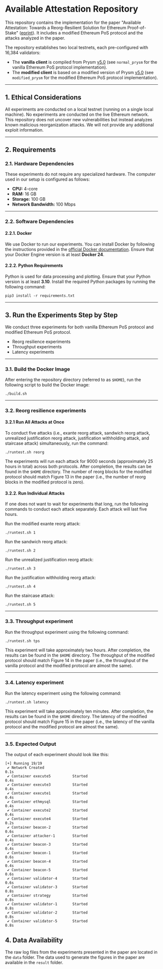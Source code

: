 # Available Attestation Repository

This repository contains the implementation for the paper "Available Attestation: Towards a Reorg-Resilient Solution for Ethereum Proof-of-Stake" ([eprint](https://eprint.iacr.org/2025/097.pdf)). It includes a modified Ethereum PoS protocol and the attacks analyzed in the paper.

The repository establishes two local testnets, each pre-configured with 16,384 validators:
- The **vanilla client** is compiled from Prysm [v5.0](https://github.com/prysmaticlabs/prysm/releases/tag/v5.0.0) (see `normal_prysm` for the vanilla Ethereum PoS protocol implementation).  
- The **modified client** is based on a modified version of Prysm [v5.0](https://github.com/prysmaticlabs/prysm/releases/tag/v5.0.0) (see `modified_prysm` for the modified Ethereum PoS protocol implementation).  

---

## 1. Ethical Considerations

All experiments are conducted on a local testnet (running on a single local machine). No experiments are conducted on the live Ethereum network. This repository does not uncover new vulnerabilities but instead analyzes known malicious reorganization attacks. We will not provide any additional exploit information.

---
## 2. Requirements

### 2.1. Hardware Dependencies

These experiments do not require any specialized hardware. The computer used in our setup is configured as follows:
- **CPU:** 4-core
- **RAM:** 16 GB
- **Storage:** 100 GB
- **Network Bandwidth:** 100 Mbps

---

### 2.2. Software Dependencies

#### 2.2.1. Docker

We use Docker to run our experiments. You can install Docker by following the instructions provided in the [official Docker documentation](https://docs.docker.com/engine/install/). Ensure that your Docker Engine version is at least **Docker 24**.

#### 2.2.2. Python Requirements

Python is used for data processing and plotting. Ensure that your Python version is at least **3.10**. Install the required Python packages by running the following command:

```shell
pip3 install -r requirements.txt
```

---

## 3. Run the Experiments Step by Step

We conduct three experiments for both vanilla Ethereum PoS protocol and modified Ethereum PoS protocol. 

* Reorg resilience experiments
* Throughput experiments
* Latency experiments

---


### 3.1. Build the Docker Image

After entering the repository directory (referred to as ``$HOME``), run the following script to build the Docker image:

```shell
./build.sh
```

---


### 3.2. Reorg resilience experiments 

#### 3.2.1 Run All Attacks at Once

To conduct five attacks (i.e., exante reorg attack, sandwich reorg attack, unrealized justification reorg attack, justification withholding attack, and staircase attack) simultaneously, run the command:

```shell
./runtest.sh reorg
```

The experiments will run each attack for 9000 seconds (approximately 25 hours in total) across both protocols. After completion, the results can be found in the ``$HOME`` directory. The number of reorg blocks for the modified protocol should match Figure 13 in the paper (i.e., the number of reorg blocks in the modified protocol is zero). 

#### 3.2.2. Run Individual Attacks

If one does not want to wait for experiments that long, run the following commands to conduct each attack separately. Each attack will last five hours. 

Run the modified exante reorg attack:

```shell
./runtest.sh 1
```

Run the sandwich reorg attack:

```shell
./runtest.sh 2
```

Run the unrealized justification reorg attack:

```shell
./runtest.sh 3
```

Run the justification withholding reorg attack:

```shell
./runtest.sh 4
```

Run the staircase attack:

```shell
./runtest.sh 5
```

---

### 3.3. Throughput experiment

Run the throughput experiment using the following command:

```shell
./runtest.sh tps
```

This experiment will take approximately two hours. After completion, the results can be found in the ``$HOME`` directory. The throughput of the modified protocol should match Figure 14 in the paper (i.e., the throughput of the vanilla protocol and the modified protocol are almost the same).

---

### 3.4. Latency experiment

Run the latency experiment using the following command:

```shell
./runtest.sh latency
```

This experiment will take approximately ten minutes. After completion, the results can be found in the ``$HOME`` directory. The latency of the modified protocol should match Figure 15 in the paper (i.e., the latency of the vanilla protocol and the modified protocol are almost the same).

---

### 3.5. Expected Output

The output of each experiment should look like this:


```
[+] Running 19/19
 ✔ Network Created                                                  0.1s 
 ✔ Container execute5          Started                              0.4s 
 ✔ Container execute3          Started                              0.4s 
 ✔ Container execute1          Started                              0.4s 
 ✔ Container ethmysql          Started                              0.4s 
 ✔ Container execute2          Started                              0.4s 
 ✔ Container execute4          Started                              0.2s 
 ✔ Container beacon-2          Started                              0.6s 
 ✔ Container attacker-1        Started                              0.4s 
 ✔ Container beacon-3          Started                              0.4s 
 ✔ Container beacon-1          Started                              0.6s 
 ✔ Container beacon-4          Started                              0.4s 
 ✔ Container beacon-5          Started                              0.6s 
 ✔ Container validator-4       Started                              0.6s 
 ✔ Container validator-3       Started                              0.8s 
 ✔ Container strategy          Started                              0.8s 
 ✔ Container validator-1       Started                              0.8s 
 ✔ Container validator-2       Started                              0.8s 
 ✔ Container validator-5       Started                              0.8s
```

## 4. Data Availability

The raw log files from the experiments presented in the paper are located in the ``data`` folder. The data used to generate the figures in the paper are available in the ``result`` folder. 